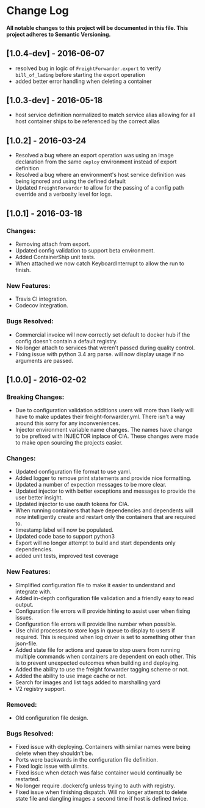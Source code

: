 # Change Log
#### All notable changes to this project will be documented in this file. This project adheres to Semantic Versioning.

## [1.0.4-dev] - 2016-06-07
* resolved bug in logic of `FreightForwarder.export` to verify `bill_of_lading` before starting the export operation
* added better error handling when deleting a container

## [1.0.3-dev] - 2016-05-18
* host service definition normalized to match service alias allowing for all host container ships to be 
  referenced by the correct alias

## [1.0.2] - 2016-03-24
* Resolved a bug where an export operation was using an image declaration from the same `deploy` environment 
  instead of export definition
* Resolved a bug where an environment's host service definition was being ignored and using the defined default
* Updated `FreightForwarder` to allow for the passing of a config path override and a verbosity level for logs.

## [1.0.1] - 2016-03-18

### Changes:
* Removing attach from export.
* Updated config validation to support beta environment.
* Added ContainerShip unit tests.
* When attached we now catch KeyboardInterrupt to allow the run to finish.

### New Features:
* Travis CI integration.
* Codecov integration.

### Bugs Resolved:
* Commercial invoice will now correctly set default to docker hub if the config doesn't contain a default registry.
* No longer attach to services that weren't passed during quality control.
* Fixing issue with python 3.4 arg parse. will now display usage if no arguments are passed.

## [1.0.0] - 2016-02-02

### Breaking Changes:
* Due to configuration validation additions users will more than likely will have
to make updates their freight-forwarder.yml. There isn't a way around this sorry for
any inconveniences.
* Injector environment variable name changes.  The names have change to be prefixed with INJECTOR inplace of CIA.  These
 changes were made to make open sourcing the projects easier.

### Changes:
* Updated configuration file format to use yaml.
* Added logger to remove print statements and provide nice formatting.
* Updated a number of expection messages to be more clear.
* Updated injector to with better exceptions and messages to provide the user
better insight.
* Updated injector to use oauth tokens for CIA.
* When running containers that have dependencies and dependents will now intelligently
create and restart only the containers that are required to.
* timestamp label will now be populated.
* Updated code base to support python3
* Export will no longer attempt to build and start dependents only dependencies.
* added unit tests, improved test coverage

### New Features:
* Simplified configuration file to make it easier to understand and integrate with.
* Added in-depth configuration file validation and a friendly easy to read output.
* Configuration file errors will provide hinting to assist user when fixing issues.
* Configuration file errors will provide line number when possible.
* Use child processes to store logs in queue to display to users if required. This
is required when log driver is set to something other than json-file.
* Added state file for actions and queue to stop users from running multiple commands
when containers are dependent on each other.  This is to prevent unexpected outcomes
when building and deploying.
* Added the ability to use the freight forwarder tagging scheme or not.
* Added the ability to use image cache or not.
* Search for images and list tags added to marshalling yard
* V2 registry support.

### Removed:
* Old configuration file design.

### Bugs Resolved:
* Fixed issue with deploying.  Containers with similar names were being delete
when they shouldn't be.
* Ports were backwards in the configuration file definition.
* Fixed logic issue with ulimits.
* Fixed issue when detach was false container would continually be restarted.
* No longer require .dockercfg unless trying to auth with registry.
* Fixed issue when finishing dispatch.  Will no longer attempt to delete state file
and dangling images a second time if host is defined twice.
